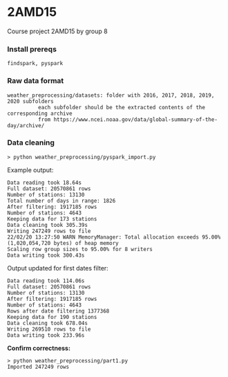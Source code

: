 # 2AMD15
Course project 2AMD15 by group 8

### Install prereqs
```
findspark, pyspark
```

### Raw data format
```
weather_preprocessing/datasets: folder with 2016, 2017, 2018, 2019, 2020 subfolders
          each subfolder should be the extracted contents of the corresponding archive
          from https://www.ncei.noaa.gov/data/global-summary-of-the-day/archive/
```

### Data cleaning
`> python weather_preprocessing/pyspark_import.py`

Example output:
```
Data reading took 18.64s
Full dataset: 20570861 rows
Number of stations: 13130
Total number of days in range: 1826
After filtering: 1917185 rows
Number of stations: 4643
Keeping data for 173 stations
Data cleaning took 305.39s
Writing 247249 rows to file
22/02/20 13:27:50 WARN MemoryManager: Total allocation exceeds 95.00% (1,020,054,720 bytes) of heap memory
Scaling row group sizes to 95.00% for 8 writers
Data writing took 300.43s
```

Output updated for first dates filter:
```
Data reading took 114.06s
Full dataset: 20570861 rows
Number of stations: 13130
After filtering: 1917185 rows
Number of stations: 4643
Rows after date filtering 1377368
Keeping data for 190 stations
Data cleaning took 678.04s
Writing 269510 rows to file
Data writing took 233.96s
```

**Confirm correctness:**
```
> python weather_preprocessing/part1.py
Imported 247249 rows
```